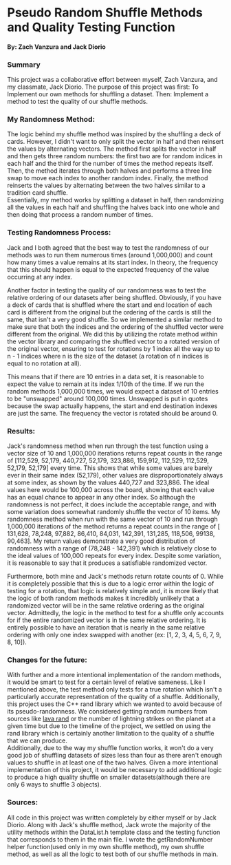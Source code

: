 # Pseudo Random Shuffle Methods and Quality Testing Function
#### By: Zach Vanzura and Jack Diorio
### Summary ##
This project was a collaborative effort between myself, Zach Vanzura, and my classmate, Jack Diorio. The purpose of this project was first: To Implement our own methods for shuffling a dataset. Then: Implement a method to test the quality of our shuffle methods.    

### My Randomness Method: 
The logic behind my shuffle method was inspired by the shuffling a deck of cards. However, I didn't want to only split the vector in half and then reinsert the values by alternating vectors. The method first splits the vector in half and then gets three random numbers: the first two are for random indices in each half and the third for the number of times the method repeats itself. Then, the method iterates through both halves and performs a three line swap to move each index to another random index. Finally, the method reinserts the values by alternating between the two halves similar to a tradition card shuffle.  
Essentially, my method works by splitting a dataset in half, then randomizing all the values in each half and shuffling the halves back into one whole and then doing that process a random number of times.

### Testing Randomness Process:
Jack and I both agreed that the best way to test the randomness of our methods was to run them numerous times (around 1,000,000) and count how many times a value remains at its start index. In theory, the frequency that this should happen is equal to the expected frequency of the value occurring at any index.   

Another factor in testing the quality of our randomness was to test the relative ordering of our datasets after being shuffled. Obviously, if you have a deck of cards that is shuffled where the start and end location of each card is different from the original but the ordering of the cards is still the same, that isn't a very good shuffle. So we implemented a similar method to make sure that both the indices and the ordering of the shuffled vector were different from the original. We did this by utilizing the rotate method within the vector library and comparing the shuffled vector to a rotated version of the original vector, ensuring to test for rotations by 1 index all the way up to n - 1 indices where n is the size of the dataset (a rotation of n indices is equal to no rotation at all).

This means that if there are 10 entries in a data set, it is reasonable to expect the value to remain at its index 1/10th of the time. If we run the random methods 1,000,000 times, we would expect a dataset of 10 entries to be "unswapped"  around 100,000 times.
Unswapped is put in quotes because the swap actually happens, the start and end destination indexes are just the same. The frequency the vector is rotated should be around 0.  

### Results:
Jack's randomness method when run through the test function using a vector size of 10 and 1,000,000 iterations returns repeat counts in the range of [112,529, 52,179, 440,727, 52,179, 323,886, 159,912, 112,529, 112,529, 52,179, 52,179] every time. This shows that while some values are barely ever in their same index (52,179), other values are disproportionately always at some index, as shown by the values 440,727 and 323,886. The ideal values here would be 100,000 across the board, showing that each value has an equal chance to appear in any other index. So although the randomness is not perfect, it does include the acceptable range, and with some variation does somewhat randomly shuffle the vector of 10 items.
My randomness method when run with the same vector of 10 and run through 1,000,000 iterations of the method returns a repeat counts in the range of [ 131,628, 78,248, 97,882, 86,410, 84,031, 142,391, 131,285, 118,506, 99138, 90,463]. My return values demonstrate a very good distribution of randomness with a range of (78,248 - 142,391) which is relatively close to the ideal values of 100,000 repeats for every index. Despite some variation, it is reasonable to say that it produces a satisfiable randomized vector.  

Furthermore, both mine and Jack's methods return rotate counts of 0. While it is completely possible that this is due to a logic error within the logic of testing for a rotation, that logic is relatively simple and, it is more likely that the logic of both random methods makes it incredibly unlikely that a randomized vector will be in the same relative ordering as the original vector.
Admittedly, the logic in the method to test for a shuffle only accounts for if the entire randomized vector is in the same relative ordering. It is entirely possible to have an iteration that is nearly in the same relative ordering with only one index swapped with another (ex: [1, 2, 3, 4, 5, 6, 7, 9, 8, 10]). 

### Changes for the future:
With further and a more intentional implementation of the random methods, it would be smart to test for a certain level of relative sameness. Like I mentioned above, the test method only tests for a true rotation which isn't a particularly accurate representation of the quality of a shuffle. Additionally, this project uses the C++ rand library which we wanted to avoid because of its pseudo-randomness. We considered getting random numbers from sources like [lava rand](https://www.lavarand.org/) or the number of lightning strikes on the planet at a given time but due to the timeline of the project, we settled on using the rand library which is certainly another limitation to the quality of a shuffle that we can produce.  
Additionally, due to the way my shuffle function works, it won't do a very good job of shuffling datasets of sizes less than four as there aren't enough values to shuffle in at least one of the two halves. Given a more intentional implementation of this project, it would be necessary to add additional logic to produce a high quality shuffle on smaller datasets(although there are only 6 ways to shuffle 3 objects).  

### Sources:

All code in this project was written completely by either myself or by Jack Diorio. Along with Jack's shuffle method, Jack wrote the majority of the utility methods within the DataList.h template class and the testing function that corresponds to them in the main file. I wrote the getRandomNumber helper function(used only in my own shuffle method), my own shuffle method, as well as all the logic to test both of our shuffle methods in main.
